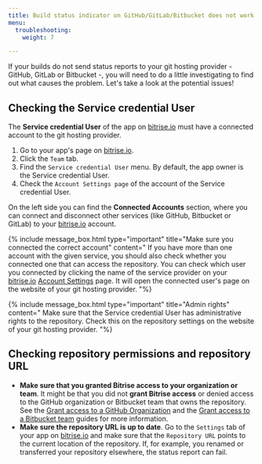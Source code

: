 ```yaml
---
title: Build status indicator on GitHub/GitLab/Bitbucket does not work
menu:
  troubleshooting:
    weight: 7

---
```

If your builds do not send status reports to your git hosting provider - GitHub, GitLab or Bitbucket -, you will need to do a little investigating to find out what causes the problem. Let's take a look at the potential issues!

## Checking the Service credential User

The **Service credential User** of the app on [bitrise.io](https://www.bitrise.io)
must have a connected account to the git hosting provider.

1. Go to your app's page on [bitrise.io](https://www.bitrise.io).
2. Click the `Team` tab.
3. Find the `Service credential User` menu. By default, the app owner is the Service credential User.
4. Check the `Account Settings page` of the account of the Service credential User.

On the left side you can find the **Connected Accounts** section,
where you can connect and disconnect other services (like GitHub, Bitbucket or GitLab)
to your [bitrise.io](https://www.bitrise.io) account.

{% include message_box.html type="important" title="Make sure you connected the correct account" content="
If you have more than one account with the given service, you should also check whether you connected one that can access the repository. You can check which user you connected by clicking the name of the service provider on your [bitrise.io](https://www.bitrise.io) [Account Settings](https://www.bitrise.io/me/profile) page. It will open the connected user's page on the website of your git hosting provider. "%} 

{% include message_box.html type="important" title="Admin rights" content="
Make sure that the Service credential User has administrative rights to the repository. Check this on the repository settings on the website of your git hosting provider.
"%}

## Checking repository permissions and repository URL

* **Make sure that you granted Bitrise access to your organization or team**.
  It might be that you did not **grant Bitrise access** or denied access to the GitHub organization or Bitbucket team
  that owns the repository.
  See the
  [Grant access to a GitHub Organization](/faq/grant-access-to-github-organization) and the
  [Grant access to a Bitbucket team](/faq/grant-access-to-bitbucket-team) guides for more information.
* **Make sure the repository URL is up to date**.
  Go to the `Settings` tab of your app on [bitrise.io](https://www.bitrise.io)
  and make sure that the `Repository URL` points to the current location of the repository. If, for example, you renamed or transferred your repository elsewhere, the status report can fail.
